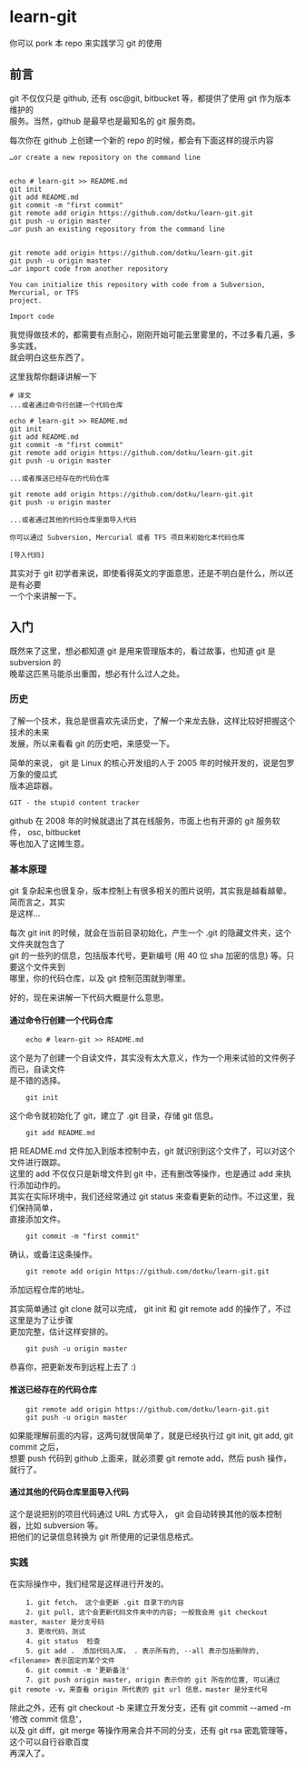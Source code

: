 # learn-git
你可以 pork 本 repo 来实践学习 git 的使用  
  
## 前言
git 不仅仅只是 github, 还有 osc@git, bitbucket 等，都提供了使用 git 作为版本维护的  
服务。当然，github 是最早也是最知名的 git 服务商。

每次你在 github 上创建一个新的 repo 的时候，都会有下面这样的提示内容  
  
    …or create a new repository on the command line
    
    
    echo # learn-git >> README.md
    git init
    git add README.md
    git commit -m "first commit"
    git remote add origin https://github.com/dotku/learn-git.git
    git push -u origin master
    …or push an existing repository from the command line
    
    
    git remote add origin https://github.com/dotku/learn-git.git
    git push -u origin master
    …or import code from another repository
    
    You can initialize this repository with code from a Subversion, Mercurial, or TFS  
    project.
    
    Import code

我觉得做技术的，都需要有点耐心，刚刚开始可能云里雾里的，不过多看几遍，多多实践，  
就会明白这些东西了。  
  
这里我帮你翻译讲解一下  

    # 译文
    ...或者通过命令行创建一个代码仓库
    
    echo # learn-git >> README.md
    git init
    git add README.md
    git commit -m "first commit"
    git remote add origin https://github.com/dotku/learn-git.git
    git push -u origin master
    
    ...或者推送已经存在的代码仓库
    
    git remote add origin https://github.com/dotku/learn-git.git
    git push -u origin master
    
    ...或者通过其他的代码仓库里面导入代码
    
    你可以通过 Subversion, Mercurial 或者 TFS 项目来初始化本代码仓库
    
    [导入代码]

其实对于 git 初学者来说，即使看得英文的字面意思，还是不明白是什么，所以还是有必要  
一个个来讲解一下。

## 入门

既然来了这里，想必都知道 git 是用来管理版本的，看过故事，也知道 git 是 subversion 的  
晚辈这匹黑马能杀出重围，想必有什么过人之处。  

### 历史

了解一个技术，我总是很喜欢先读历史，了解一个来龙去脉，这样比较好把握这个技术的未来  
发展，所以来看看 git 的历史吧，来感受一下。  
  
简单的来说， git 是 Linux 的核心开发组的人于 2005 年的时候开发的，说是包罗万象的傻瓜式  
版本追踪器。

    GIT - the stupid content tracker

github 在 2008 年的时候就退出了其在线服务，市面上也有开源的 git 服务软件， osc, bitbucket  
等也加入了这摊生意。

### 基本原理  
  
git 复杂起来也很复杂，版本控制上有很多相关的图片说明，其实我是越看越晕。简而言之，其实  
是这样...  
  
每次 git init 的时候，就会在当前目录初始化，产生一个 .git 的隐藏文件夹，这个文件夹就包含了  
git 的一些列的信息，包括版本代号，更新编号 (用 40 位 sha 加密的信息) 等。只要这个文件夹到  
哪里，你的代码仓库，以及 git 控制范围就到哪里。  
  
好的，现在来讲解一下代码大概是什么意思。
  
#### 通过命令行创建一个代码仓库
  
        echo # learn-git >> README.md

这个是为了创建一个自读文件，其实没有太大意义，作为一个用来试验的文件例子而已，自读文件  
是不错的选择。

        git init

这个命令就初始化了 git，建立了 .git 目录，存储 git 信息。

        git add README.md

把 README.md 文件加入到版本控制中去，git 就识别到这个文件了，可以对这个文件进行跟踪。  
这里的 add 不仅仅只是新增文件到 git 中，还有删改等操作，也是通过 add 来执行添加动作的。  
其实在实际环境中，我们还经常通过 git status 来查看更新的动作。不过这里，我们保持简单，  
直接添加文件。

        git commit -m "first commit"

确认，或备注这条操作。

        git remote add origin https://github.com/dotku/learn-git.git

添加远程仓库的地址。  
  
其实简单通过 git clone 就可以完成， git init 和 git remote add 的操作了，不过这里是为了让步骤  
更加完整，估计这样安排的。  

        git push -u origin master 

恭喜你，把更新发布到远程上去了 :)

#### 推送已经存在的代码仓库
  
        git remote add origin https://github.com/dotku/learn-git.git
        git push -u origin master

如果能理解前面的内容，这两句就很简单了，就是已经执行过 git init, git add, git commit 之后，  
想要 push 代码到 github 上面来，就必须要 git remote add，然后 push 操作，就行了。
  
#### 通过其他的代码仓库里面导入代码

这个是说把别的项目代码通过 URL 方式导入， git 会自动转换其他的版本控制器，比如 subversion 等。  
把他们的记录信息转换为 git 所使用的记录信息格式。

### 实践  
  
在实际操作中，我们经常是这样进行开发的。

        1. git fetch， 这个会更新 .git 目录下的内容
        2. git pull, 这个会更新代码文件夹中的内容; 一般我会用 git checkout master, master 是分支号码
        3. 更改代码，测试
        4. git status  检查
        5. git add .  添加代码入库， . 表示所有的, --all 表示包括删除的, <filename> 表示固定的某个文件
        6. git commit -m '更新备注'
        7. git push origin master, origin 表示你的 git 所在的位置, 可以通过 git remote -v，来查看 origin 所代表的 git url 信息，master 是分支代号

除此之外，还有 git checkout -b 来建立开发分支，还有 git commit --amed -m '修改 commit 信息'，  
以及 git diff，git merge 等操作用来合并不同的分支，还有 git rsa 密匙管理等，这个可以自行谷歌百度  
再深入了。

